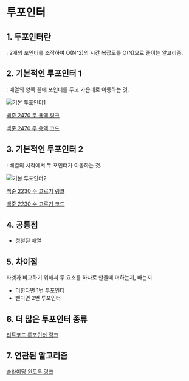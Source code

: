 # 투포인터

## 1. 투포인터란

: 2개의 포인터를 조작하여 O(N^2)의 시간 복잡도를 O(N)으로 줄이는 알고리즘.

## 2. 기본적인 투포인터 1

: 배열의 양쪽 끝에 포인터를 두고 가운데로 이동하는 것.

![기본 투포인터1](https://assets.leetcode.com/users/images/83674944-3be0-4974-b7a8-e59319b896c7_1642138224.1528904.jpeg)

[백준 2470 두 용액 링크](https://www.acmicpc.net/problem/2470)

[백준 2470 두 용액 코드](https://github.com/psymoney/PS-group/tree/main/sangpyo/two_pointer/%5bG5%5d2470_%eb%91%90_%ec%9a%a9%ec%95%a1.js)

## 3. 기본적인 투포인터 2

: 배열의 시작에서 두 포인터가 이동하는 것.

![기본 투포인터2](https://img1.daumcdn.net/thumb/R1280x0/?scode=mtistory2&fname=https%3A%2F%2Fblog.kakaocdn.net%2Fdn%2FdX6LlZ%2FbtqLQcNZWjd%2FCTag0rNsAv5P2reOnk3kx0%2Fimg.png)

[백준 2230 수 고르기 링크](https://www.acmicpc.net/problem/2230)

[백준 2230 수 고르기 코드](https://github.com/psymoney/PS-group/tree/main/sangpyo/two_pointer/%5bG5%5d2230_%ec%88%98+%ea%b3%a0%eb%a5%b4%ea%b8%b0.js)

## 4. 공통점

- 정렬된 배열

## 5. 차이점

타겟과 비교하기 위해서 두 요소를 하나로 만들때 더하는지, 빼는지 <br>
- 더한다면 1번 투포인터 <br>
- 뺀다면 2번 투포인터

## 6. 더 많은 투포인터 종류

[리트코드 투포인터 링크](https://leetcode.com/discuss/study-guide/1688903/Solved-all-two-pointers-problems-in-100-days)

## 7. 연관된 알고리즘

[슬라이딩 윈도우 링크](https://learning-e.tistory.com/36)